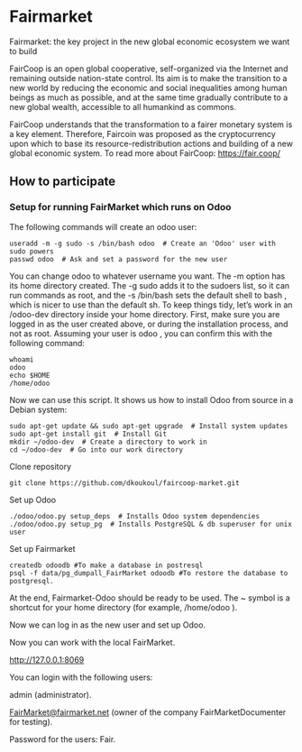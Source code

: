 # Fairmarket
Fairmarket: the key project in the new global economic ecosystem we want to build

FairCoop is an open global cooperative, self-organized via the Internet and remaining outside nation-state control.
Its aim is to make the transition to a new world by reducing the  economic and social inequalities among human beings as much as possible,  and at the same time gradually contribute to a new global wealth,  accessible to all humankind as commons.
 
FairCoop understands that the transformation to a fairer monetary system is a key element. Therefore, Faircoin was proposed as the  cryptocurrency upon which to base its resource-redistribution actions  and building of a new global economic system.
To read more about FairCoop: https://fair.coop/


## How to participate

### Setup for running FairMarket which runs on Odoo

The following commands will create an  odoo  user:
```
useradd -m -g sudo -s /bin/bash odoo  # Create an 'Odoo' user with sudo powers
passwd odoo  # Ask and set a password for the new user
```
You can change  odoo  to whatever username you want. The  -m  option has its home directory created. The  -g sudo  adds it to the sudoers list, so it can run commands as root, and the  -s /bin/bash  sets the default shell to  bash , which is nicer to use than the default sh.
To keep things tidy, let’s work in an  /odoo-dev  directory inside your home directory.
First, make sure you are logged in as the user created above, or during the installation process, and not as root. Assuming your user is  odoo , you can confirm this with the following command:
```
whoami
odoo
echo $HOME
/home/odoo
```
Now we can use this script. It shows us how to install Odoo from source in a Debian
system:
```
sudo apt-get update && sudo apt-get upgrade  # Install system updates
sudo apt-get install git  # Install Git
mkdir ~/odoo-dev  # Create a directory to work in
cd ~/odoo-dev  # Go into our work directory
```

Clone repository
```
git clone https://github.com/dkoukoul/faircoop-market.git
```
Set up Odoo
```
./odoo/odoo.py setup_deps  # Installs Odoo system dependencies
./odoo/odoo.py setup_pg  # Installs PostgreSQL & db superuser for unix user
```

Set up Fairmarket
```
createdb odoodb #To make a database in postresql
psql -f data/pg_dumpall_FairMarket odoodb #To restore the database to postgresql. 
```

At the end, Fairmarket-Odoo should be ready to be used. The  ~  symbol is a shortcut for your home
directory (for example,  /home/odoo ).

Now we can log in as the new user and set up Odoo.

Now you can work with the local FairMarket. 

http://127.0.0.1:8069

You can login with the following users:

admin (administrator).

FairMarket@fairmarket.net (owner of the company FairMarketDocumenter for testing).

Password for the users: Fair.

```
